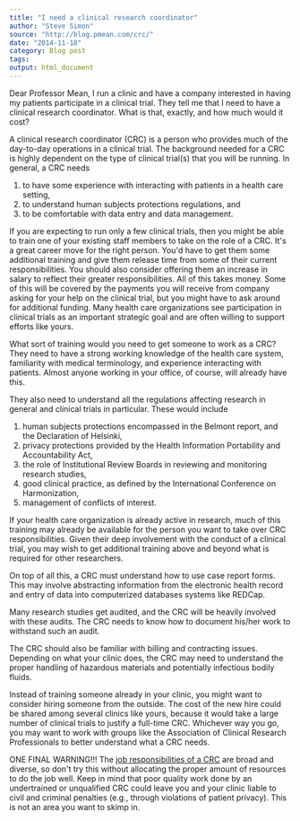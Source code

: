 ```yaml
---
title: "I need a clinical research coordinator"
author: "Steve Simon"
source: "http://blog.pmean.com/crc/"
date: "2014-11-18"
category: Blog post
tags:
output: html_document
---
```


Dear Professor Mean, I run a clinic and have a company interested in
having my patients participate in a clinical trial. They tell me that I
need to have a clinical research coordinator. What is that, exactly, and
how much would it cost?

<!---More--->

A clinical research coordinator (CRC) is a person who provides much of
the day-to-day operations in a clinical trial. The background needed for
a CRC is highly dependent on the type of clinical trial(s) that you will
be running. In general, a CRC needs

1.  to have some experience with interacting with patients in a health
    care setting,
2.  to understand human subjects protections regulations, and
3.  to be comfortable with data entry and data management.

If you are expecting to run only a few clinical trials, then you might
be able to train one of your existing staff members to take on the role
of a CRC. It's a great career move for the right person. You'd have to
get them some additional training and give them release time from some
of their current responsibilities. You should also consider offering
them an increase in salary to reflect their greater responsibilities.
All of this takes money. Some of this will be covered by the payments
you will receive from company asking for your help on the clinical
trial, but you might have to ask around for additional funding. Many
health care organizations see participation in clinical trials as an
important strategic goal and are often willing to support efforts like
yours.

What sort of training would you need to get someone to work as a CRC?
They need to have a strong working knowledge of the health care system,
familiarity with medical terminology, and experience interacting with
patients. Almost anyone working in your office, of course, will already
have this.

They also need to understand all the regulations affecting research in
general and clinical trials in particular. These would include

1.  human subjects protections encompassed in the Belmont report, and
    the Declaration of Helsinki,
2.  privacy protections provided by the Health Information Portability
    and Accountability Act,
3.  the role of Institutional Review Boards in reviewing and monitoring
    research studies,
4.  good clinical practice, as defined by the International Conference
    on Harmonization,
5.  management of conflicts of interest.

If your health care organization is already active in research, much of
this training may already be available for the person you want to take
over CRC responsibilities. Given their deep involvement with the conduct
of a clinical trial, you may wish to get additional training above and
beyond what is required for other researchers.

On top of all this, a CRC must understand how to use case report forms.
This may involve abstracting information from the electronic health
record and entry of data into computerized databases systems like
REDCap.

Many research studies get audited, and the CRC will be heavily involved
with these audits. The CRC needs to know how to document his/her work to
withstand such an audit.

The CRC should also be familiar with billing and contracting issues.
Depending on what your clinic does, the CRC may need to understand the
proper handling of hazardous materials and potentially infectious bodily
fluids.

Instead of training someone already in your clinic, you might want to
consider hiring someone from the outside. The cost of the new hire could
be shared among several clinics like yours, because it would take a
large number of clinical trials to justify a full-time CRC. Whichever
way you go, you may want to work with groups like the Association of
Clinical Research Professionals to better understand what a CRC needs.

ONE FINAL WARNING!!! The [job responsibilities of a
CRC](https://research.wustl.edu/Resources/Roles/Pages/CRC.aspx) are
broad and diverse, so don't try this without allocating the proper
amount of resources to do the job well. Keep in mind that poor quality
work done by an undertrained or unqualified CRC could leave you and your
clinic liable to civil and criminal penalties (e.g., through violations
of patient privacy). This is not an area you want to skimp in.


